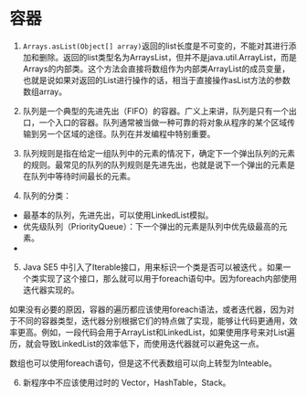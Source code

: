 # 容器

1. `Arrays.asList(Object[] array)`返回的list长度是不可变的，不能对其进行添加和删除。返回的list类型名为ArraysList，但并不是java.util.ArrayList，而是Arrays的内部类。这个方法会直接将数组作为内部类ArrayList的成员变量，也就是说如果对返回的List进行操作的话，相当于直接操作asList方法的参数数组array。

2. 队列是一个典型的先进先出（FIFO）的容器。广义上来讲，队列是只有一个出口，一个入口的容器。队列通常被当做一种可靠的将对象从程序的某个区域传输到另一个区域的途径。队列在并发编程中特别重要。

3. 队列规则是指在给定一组队列中的元素的情况下，确定下一个弹出队列的元素的规则。最常见的队列的队列规则是先进先出，也就是说下一个弹出的元素是在队列中等待时间最长的元素。

4. 队列的分类：
  
  - 最基本的队列，先进先出，可以使用LinkedList模拟。
  - 优先级队列（PriorityQueue）：下一个弹出的元素是队列中优先级最高的元素。
  - 

5. Java SE5 中引入了Iterable接口，用来标识一个类是否可以被迭代 。如果一个类实现了这个接口，那么就可以用于foreach语句中。因为foreach内部使用迭代器实现的。

  如果没有必要的原因，容器的遍历都应该使用foreach语法，或者迭代器，因为对于不同的容器类型，迭代器分别根据它们的特点做了实现，能够让代码更通用，效率更高。例如，一段代码会用于ArrayList和LinkedList，如果使用序号来对List遍历，就会导致LinkedList的效率低下，而使用迭代器就可以避免这一点。

  数组也可以使用foreach语句，但是这不代表数组可以向上转型为Inteable。

6. 新程序中不应该使用过时的 Vector，HashTable，Stack。
